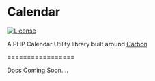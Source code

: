 Calendar
=================

[![License](http://img.shields.io/badge/license-MIT-brightgreen.svg?style=flat-square)](https://tldrlegal.com/license/mit-license)

A PHP Calendar Utility library built around [Carbon](https://github.com/briannesbitt/carbon)

=================

Docs Coming Soon....
